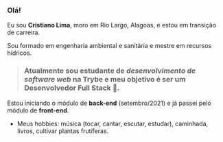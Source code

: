 ### Olá!

Eu sou **Cristiano Lima**, moro em Rio Largo, Alagoas, e estou em transição de carreira.

Sou formado em engenharia ambiental e sanitária e mestre em recursos hídricos.

> ### Atualmente sou estudante de *desenvolvimento de software web* na **Trybe** e meu objetivo é ser um **Desenvolvedor Full Stack** :rocket:.

Estou iniciando o módulo de **back-end** (setembro/2021) e já passei pelo módulo de **front-end**.

* Meus hobbies: música (tocar, cantar, escutar, estudar), caminhada, livros, cultivar plantas frutíferas.





